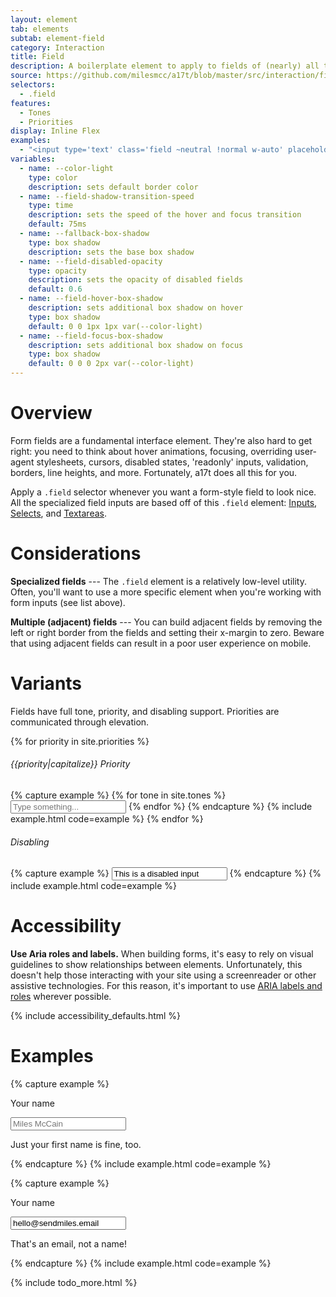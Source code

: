 ```yaml
---
layout: element
tab: elements
subtab: element-field
category: Interaction
title: Field
description: A boilerplate element to apply to fields of (nearly) all types
source: https://github.com/milesmcc/a17t/blob/master/src/interaction/field.css
selectors:
  - .field
features:
  - Tones
  - Priorities
display: Inline Flex
examples:
  - "<input type='text' class='field ~neutral !normal w-auto' placeholder='Hello world'>"
variables:
  - name: --color-light
    type: color
    description: sets default border color
  - name: --field-shadow-transition-speed
    type: time
    description: sets the speed of the hover and focus transition
    default: 75ms
  - name: --fallback-box-shadow
    type: box shadow
    description: sets the base box shadow
  - name: --field-disabled-opacity
    type: opacity
    description: sets the opacity of disabled fields
    default: 0.6
  - name: --field-hover-box-shadow
    description: sets additional box shadow on hover
    type: box shadow
    default: 0 0 1px 1px var(--color-light)
  - name: --field-focus-box-shadow
    description: sets additional box shadow on focus
    type: box shadow
    default: 0 0 0 2px var(--color-light)
---
```


# Overview

Form fields are a fundamental interface element. They're also hard to get right: you need to think about hover animations, focusing, overriding user-agent stylesheets, cursors, disabled states, 'readonly' inputs, validation, borders, line heights, and more. Fortunately, a17t does all this for you.

Apply a `.field` selector whenever you want a form-style field to look nice. All the specialized field inputs are based off of this `.field` element: [Inputs](/interaction/input), [Selects](/interaction/select), and [Textareas](/interaction/textarea).

# Considerations

**Specialized fields** --- The `.field` element is a relatively low-level utility. Often, you'll want to use a more specific element when you're working with form inputs (see list above).

**Multiple (adjacent) fields** --- You can build adjacent fields by removing the left or right border from the fields and setting their x-margin to zero. Beware that using adjacent fields can result in a poor user experience on mobile.

# Variants

Fields have full tone, priority, and disabling support. Priorities are communicated through elevation.

{% for priority in site.priorities %}
###### {{priority|capitalize}} Priority
{% capture example %}
{% for tone in site.tones %}
<input class="field ~{{tone}} !{{priority}} mb-4 mr-4 w-auto" placeholder="Type something..." type="text">
{% endfor %}
{% endcapture %}
{% include example.html code=example %}
{% endfor %}

###### Disabling

{% capture example %}
<input class="field ~neutral disabled" value="This is a disabled input" type="text">
{% endcapture %}
{% include example.html code=example %}

# Accessibility

**Use Aria roles and labels.** When building forms, it's easy to rely on visual guidelines to show relationships between elements. Unfortunately, this doesn't help those interacting with your site using a screenreader or other assistive technologies. For this reason, it's important to use [ARIA labels and roles](https://developer.mozilla.org/en-US/docs/Web/Accessibility/ARIA) wherever possible.

{% include accessibility_defaults.html %}

# Examples

{% capture example %}
<div>
  <p class="label">Your name</p>
  <input class="field my-1" type="text" placeholder="Miles McCain">
  <p class="support">Just your first name is fine, too.</p>
</div>
{% endcapture %}
{% include example.html code=example %}

{% capture example %}
<div>
  <p class="label">Your name</p>
  <input class="field my-1 ~critical" type="text" placeholder="Miles McCain" value="hello@sendmiles.email">
  <p class="support ~critical">That's an email, not a name!</p>
</div>
{% endcapture %}
{% include example.html code=example %}

{% include todo_more.html %}
